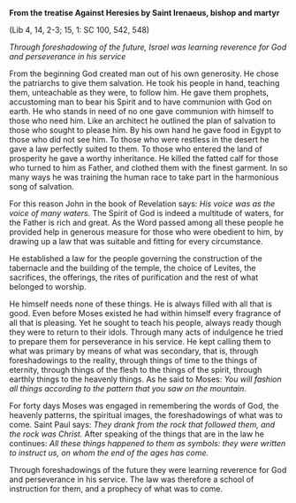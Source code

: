 

**From the treatise Against Heresies by Saint Irenaeus, bishop and martyr**

(Lib 4, 14, 2-3; 15, 1: SC 100, 542, 548)

_Through foreshadowing of the future, Israel was learning reverence for God and perseverance in his service_

From the beginning God created man out of his own generosity. He chose the patriarchs to give them salvation. He took his people in hand, teaching them, unteachable as they were, to follow him. He gave them prophets, accustoming man to bear his Spirit and to have communion with God on earth. He who stands in need of no one gave communion with himself to those who need him. Like an architect he outlined the plan of salvation to those who sought to please him. By his own hand he gave food in Egypt to those who did not see him. To those who were restless in the desert he gave a law perfectly suited to them. To those who entered the land of prosperity he gave a worthy inheritance. He killed the fatted calf for those who turned to him as Father, and clothed them with the finest garment. In so many ways he was training the human race to take part in the harmonious song of salvation.

For this reason John in the book of Revelation says: _His voice was as the voice of many waters._ The Spirit of God is indeed a multitude of waters, for the Father is rich and great. As the Word passed among all these people he provided help in generous measure for those who were obedient to him, by drawing up a law that was suitable and fitting for every circumstance.

He established a law for the people governing the construction of the tabernacle and the building of the temple, the choice of Levites, the sacrifices, the offerings, the rites of purification and the rest of what belonged to worship.

He himself needs none of these things. He is always filled with all that is good. Even before Moses existed he had within himself every fragrance of all that is pleasing. Yet he sought to teach his people, always ready though they were to return to their idols. Through many acts of indulgence he tried to prepare them for perseverance in his service. He kept calling them to what was primary by means of what was secondary, that is, through foreshadowings to the reality, through things of time to the things of eternity, through things of the flesh to the things of the spirit, through earthly things to the heavenly things. As he said to Moses: _You will fashion all things according to the pattern that you saw on the mountain._

For forty days Moses was engaged in remembering the words of God, the heavenly patterns, the spiritual images, the foreshadowings of what was to come. Saint Paul says: _They drank from the rock that followed them, and the rock was Christ._ After speaking of the things that are in the law he continues: _All these things happened to them as symbols: they were written to instruct us, on whom the end of the ages has come._

Through foreshadowings of the future they were learning reverence for God and perseverance in his service. The law was therefore a school of instruction for them, and a prophecy of what was to come.

